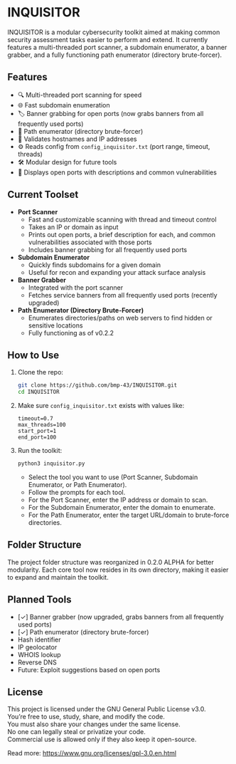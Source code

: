 # INQUISITOR

INQUISITOR is a modular cybersecurity toolkit aimed at making common security assessment tasks easier to perform and extend. It currently features a multi-threaded port scanner, a subdomain enumerator, a banner grabber, and a fully functioning path enumerator (directory brute-forcer).

## Features

- 🔍 Multi-threaded port scanning for speed
- 🌐 Fast subdomain enumeration
- 🏷️ Banner grabbing for open ports (now grabs banners from all frequently used ports)
- 📂 Path enumerator (directory brute-forcer)
- 🧠 Validates hostnames and IP addresses
- ⚙️ Reads config from `config_inquisitor.txt` (port range, timeout, threads)
- 🛠️ Modular design for future tools
- 📝 Displays open ports with descriptions and common vulnerabilities

## Current Toolset

- **Port Scanner**
  - Fast and customizable scanning with thread and timeout control
  - Takes an IP or domain as input
  - Prints out open ports, a brief description for each, and common vulnerabilities associated with those ports
  - Includes banner grabbing for all frequently used ports
- **Subdomain Enumerator**
  - Quickly finds subdomains for a given domain
  - Useful for recon and expanding your attack surface analysis
- **Banner Grabber**
  - Integrated with the port scanner
  - Fetches service banners from all frequently used ports (recently upgraded)
- **Path Enumerator (Directory Brute-Forcer)**
  - Enumerates directories/paths on web servers to find hidden or sensitive locations
  - Fully functioning as of v0.2.2

## How to Use

1. Clone the repo:
    ```bash
    git clone https://github.com/bmp-43/INQUISITOR.git
    cd INQUISITOR
    ```

2. Make sure `config_inquisitor.txt` exists with values like:
    ```
    timeout=0.7
    max_threads=100
    start_port=1
    end_port=100
    ```

3. Run the toolkit:
    ```bash
    python3 inquisitor.py
    ```

    - Select the tool you want to use (Port Scanner, Subdomain Enumerator, or Path Enumerator).
    - Follow the prompts for each tool.
    - For the Port Scanner, enter the IP address or domain to scan.
    - For the Subdomain Enumerator, enter the domain to enumerate.
    - For the Path Enumerator, enter the target URL/domain to brute-force directories.

## Folder Structure

The project folder structure was reorganized in 0.2.0 ALPHA for better modularity. Each core tool now resides in its own directory, making it easier to expand and maintain the toolkit.

## Planned Tools

- [✓] Banner grabber (now upgraded, grabs banners from all frequently used ports)
- [✓] Path enumerator (directory brute-forcer)
- Hash identifier
- IP geolocator
- WHOIS lookup
- Reverse DNS
- Future: Exploit suggestions based on open ports

## License

This project is licensed under the GNU General Public License v3.0.  
You’re free to use, study, share, and modify the code.  
You must also share your changes under the same license.  
No one can legally steal or privatize your code.  
Commercial use is allowed only if they also keep it open-source.

Read more: https://www.gnu.org/licenses/gpl-3.0.en.html
